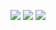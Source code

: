 ![](https://img.shields.io/badge/day%20📅-9-blue)   	![](https://img.shields.io/badge/stars%20⭐-16-yellow)   	![](https://img.shields.io/badge/days%20completed-8-red)